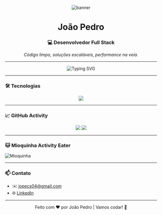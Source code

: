 <div align="center">
  <img src="https://your-banner-url.com/banner.png" alt="banner" />
  <h1>João Pedro</h1>
  <h3>💻 Desenvolvedor Full Stack</h3>
  <p><em>Código limpo, soluções escaláveis, performance na veia.</em></p>
</div>

---

<div align="center">
  <img src="https://readme-typing-svg.demolab.com?font=Fira+Code&size=22&pause=1000&color=F7941D&center=true&vCenter=true&width=435&lines=Olá%2C+sou+João+Pedro!;Desenvolvedor+Full+Stack+Pleno;Apaixonado+por+tecnologia+e+código+limpo" alt="Typing SVG" />
</div>

---

### 🛠️ Tecnologias

<div align="center">
  <img src="https://skillicons.dev/icons?i=js,ts,react,nodejs,postgres,mongodb" />
</div>

---

### 📈 GitHub Activity

<div align="center">
  <img src="https://github-readme-stats.vercel.app/api?username=developerjj&show_icons=true&theme=github_dark&hide_border=true" />
  <img src="https://github-readme-streak-stats.herokuapp.com/?user=developerjj&theme=github-dark&hide_border=true" />
</div>

---

### 🐱 Mioquinha Activity Eater

![Mioquinha](https://raw.githubusercontent.com/mioquinha/mioquinha/main/mioquinha.gif)

---

### 📫 Contato
- ✉️ jopecs04@gmail.com  
- 🌐 [LinkedIn](https://linkedin.com/in/seu-link)

---

<p align="center">Feito com ❤️ por João Pedro | Vamos codar! 🚀</p>
